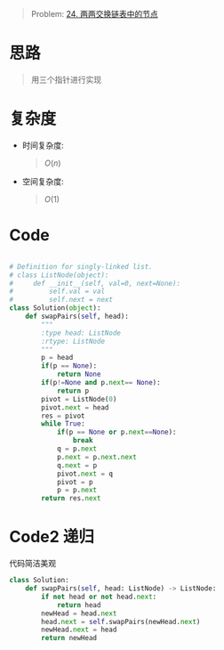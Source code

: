 > Problem: [24. 两两交换链表中的节点](https://leetcode.cn/problems/swap-nodes-in-pairs/description/)

# 思路

> 用三个指针进行实现

# 复杂度

- 时间复杂度:

  > $O(n)$

- 空间复杂度:
  > $O(1)$

# Code

```Python []

# Definition for singly-linked list.
# class ListNode(object):
#     def __init__(self, val=0, next=None):
#         self.val = val
#         self.next = next
class Solution(object):
    def swapPairs(self, head):
        """
        :type head: ListNode
        :rtype: ListNode
        """
        p = head
        if(p == None):
            return None
        if(p!=None and p.next== None):
            return p
        pivot = ListNode(0)
        pivot.next = head
        res = pivot
        while True:
            if(p == None or p.next==None):
                break
            q = p.next
            p.next = p.next.next
            q.next = p
            pivot.next = q
            pivot = p
            p = p.next
        return res.next

```

# Code2 递归

代码简洁美观

```Python []
class Solution:
    def swapPairs(self, head: ListNode) -> ListNode:
        if not head or not head.next:
            return head
        newHead = head.next
        head.next = self.swapPairs(newHead.next)
        newHead.next = head
        return newHead

```

